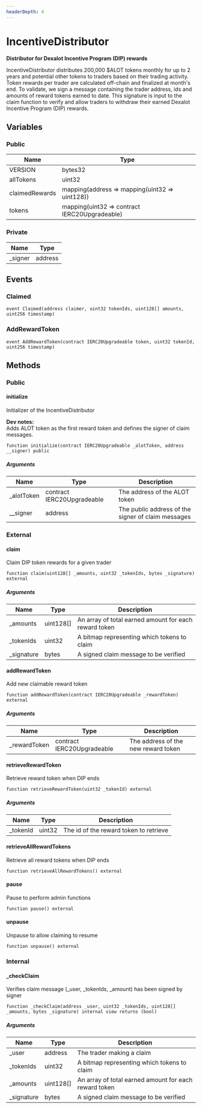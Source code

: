 ```yaml
---
headerDepth: 4
---
```


# IncentiveDistributor

**Distributor for Dexalot Incentive Program (DIP) rewards**

IncentiveDistributor distributes 200,000 $ALOT tokens monthly for up to 2 years and
potential other tokens to traders based on their trading activity. Token rewards per
trader are calculated off-chain and finalized at month&#x27;s end. To validate, we sign a
message containing the trader address, ids and amounts of reward tokens earned to date.
This signature is input to the claim function to verify and allow traders to withdraw
their earned Dexalot Incentive Program (DIP) rewards.




## Variables

### Public

| Name | Type |
| --- | --- |
| VERSION | bytes32 |
| allTokens | uint32 |
| claimedRewards | mapping(address &#x3D;&gt; mapping(uint32 &#x3D;&gt; uint128)) |
| tokens | mapping(uint32 &#x3D;&gt; contract IERC20Upgradeable) |



### Private

| Name | Type |
| --- | --- |
| _signer | address |

## Events

### Claimed



```solidity:no-line-numbers
event Claimed(address claimer, uint32 tokenIds, uint128[] amounts, uint256 timestamp)
```
### AddRewardToken



```solidity:no-line-numbers
event AddRewardToken(contract IERC20Upgradeable token, uint32 tokenId, uint256 timestamp)
```



## Methods

### Public

#### initialize

Initializer of the IncentiveDistributor

**Dev notes:** \
Adds ALOT token as the first reward token and defines the signer of claim messages.

```solidity:no-line-numbers
function initialize(contract IERC20Upgradeable _alotToken, address __signer) public
```

##### Arguments

| Name | Type | Description |
| ---- | ---- | ----------- |
| _alotToken | contract IERC20Upgradeable | The address of the ALOT token |
| __signer | address | The public address of the signer of claim messages |



### External

#### claim

Claim DIP token rewards for a given trader


```solidity:no-line-numbers
function claim(uint128[] _amounts, uint32 _tokenIds, bytes _signature) external
```

##### Arguments

| Name | Type | Description |
| ---- | ---- | ----------- |
| _amounts | uint128[] | An array of total earned amount for each reward token |
| _tokenIds | uint32 | A bitmap representing which tokens to claim |
| _signature | bytes | A signed claim message to be verified |


#### addRewardToken

Add new claimable reward token


```solidity:no-line-numbers
function addRewardToken(contract IERC20Upgradeable _rewardToken) external
```

##### Arguments

| Name | Type | Description |
| ---- | ---- | ----------- |
| _rewardToken | contract IERC20Upgradeable | The address of the new reward token |


#### retrieveRewardToken

Retrieve reward token when DIP ends


```solidity:no-line-numbers
function retrieveRewardToken(uint32 _tokenId) external
```

##### Arguments

| Name | Type | Description |
| ---- | ---- | ----------- |
| _tokenId | uint32 | The id of the reward token to retrieve |


#### retrieveAllRewardTokens

Retrieve all reward tokens when DIP ends


```solidity:no-line-numbers
function retrieveAllRewardTokens() external
```


#### pause

Pause to perform admin functions


```solidity:no-line-numbers
function pause() external
```


#### unpause

Unpause to allow claiming to resume


```solidity:no-line-numbers
function unpause() external
```



### Internal

#### _checkClaim

Verifies claim message (_user, _tokenIds, _amount) has been signed by signer


```solidity:no-line-numbers
function _checkClaim(address _user, uint32 _tokenIds, uint128[] _amounts, bytes _signature) internal view returns (bool)
```

##### Arguments

| Name | Type | Description |
| ---- | ---- | ----------- |
| _user | address | The trader making a claim |
| _tokenIds | uint32 | A bitmap representing which tokens to claim |
| _amounts | uint128[] | An array of total earned amount for each reward token |
| _signature | bytes | A signed claim message to be verified |



